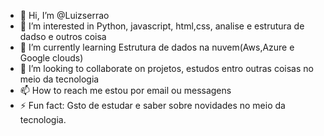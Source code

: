 - 👋 Hi, I’m @Luizserrao
- 👀 I’m interested in Python, javascript, html,css, analise e estrutura de dadso e outros coisa 
- 🌱 I’m currently learning Estrutura de dados na nuvem(Aws,Azure e Google clouds)
- 💞️ I’m looking to collaborate on projetos, estudos entro outras coisas no meio da tecnologia
- 📫 How to reach me estou por email ou messagens
- ⚡ Fun fact: Gsto de estudar e saber sobre novidades no meio da tecnologia.

<!---
Luizserrao/Luizserrao is a ✨ special ✨ repository because its `README.md` (this file) appears on your GitHub profile.
You can click the Preview link to take a look at your changes.
--->
